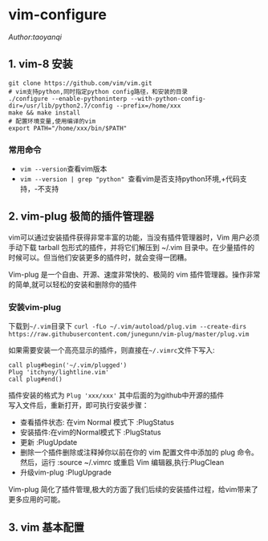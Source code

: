 # vim-configure
*Author:taoyanqi*   

## 1. vim-8 安装
```
git clone https://github.com/vim/vim.git
# vim支持python,同时指定python config路径，和安装的目录
./configure --enable-pythoninterp --with-python-config-dir=/usr/lib/python2.7/config --prefix=/home/xxx
make && make install
# 配置环境变量,使用编译的vim
export PATH="/home/xxx/bin/$PATH"
```
### 常用命令
- `vim --version`查看vim版本
- `vim --version | grep "python" `查看vim是否支持python环境,+代码支持，-不支持

## 2. vim-plug 极简的插件管理器
vim可以通过安装插件获得非常丰富的功能，当没有插件管理器时，Vim 用户必须手动下载 tarball 包形式的插件，并将它们解压到 ~/.vim 目录中。在少量插件的时候可以。但当他们安装更多的插件时，就会变得一团糟。

Vim-plug 是一个自由、开源、速度非常快的、极简的 vim 插件管理器。操作非常的简单,就可以轻松的安装和删除你的插件

### 安装vim-plug
下载到`~/.vim`目录下
`curl -fLo ~/.vim/autoload/plug.vim --create-dirs https://raw.githubusercontent.com/junegunn/vim-plug/master/plug.vim`

如果需要安装一个高亮显示的插件，则直接在`~/.vimrc`文件下写入:
```
call plug#begin('~/.vim/plugged')
Plug 'itchyny/lightline.vim'
call plug#end()
```
插件安装的格式为 `Plug 'xxx/xxx'` 其中后面的为github中开源的插件<br>
写入文件后，重新打开，即可执行安装步骤：
-   查看插件状态: 在vim Normal 模式下 :PlugStatus
-   安装插件:在vim的Normal模式下 :PlugStatus
-   更新 :PlugUpdate 
-   删除一个插件删除或注释掉你以前在你的 vim 配置文件中添加的 plug 命令。然后，运行 :source ~/.vimrc 或重启 Vim 编辑器,执行:PlugClean
-   升级vim-plug :PlugUpgrade

Vim-plug 简化了插件管理,极大的方面了我们后续的安装插件过程，给vim带来了更多应用的可能。

## 3. vim 基本配置

